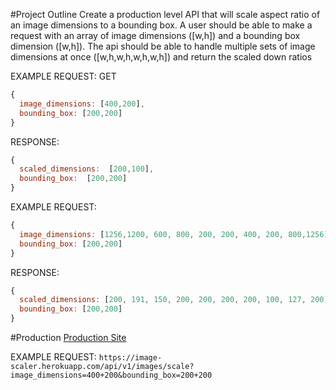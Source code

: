 #Project Outline
Create a production level API that will scale aspect ratio of an image dimensions to a bounding box.  A user should be able to make a request with an array of image dimensions ([w,h]) and a bounding box dimension ([w,h]). The api should be able to handle multiple sets of image dimensions at once ([w,h,w,h,w,h,w,h]) and return the scaled down ratios

EXAMPLE REQUEST:
GET
```js
{
  image_dimensions: [400,200],
  bounding_box: [200,200]
}
```

RESPONSE:
```js
{
  scaled_dimensions:  [200,100],
  bounding_box:  [200,200]
}
```



EXAMPLE REQUEST:
```js
{
  image_dimensions: [1256,1200, 600, 800, 200, 200, 400, 200, 800,1256],
  bounding_box: [200,200]
}

```

RESPONSE:
```js
{
  scaled_dimensions: [200, 191, 150, 200, 200, 200, 200, 100, 127, 200],
  bounding_box: [200,200]
}
```
#Production
[Production Site](https://image-scaler.herokuapp.com)

EXAMPLE REQUEST:
`https://image-scaler.herokuapp.com/api/v1/images/scale?image_dimensions=400+200&bounding_box=200+200`
